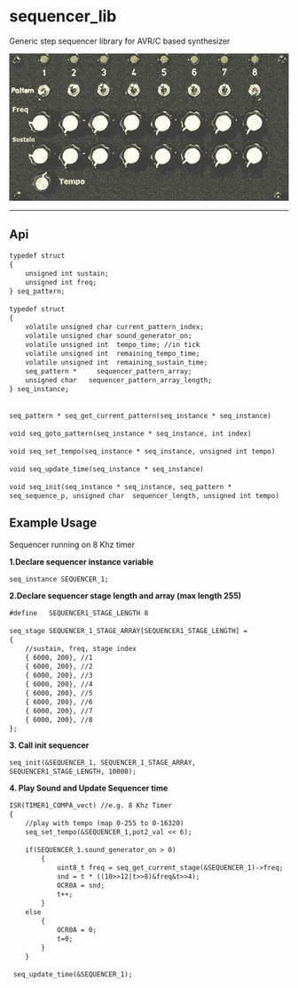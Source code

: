 sequencer_lib
===================


Generic step sequencer library for AVR/C based synthesizer

![stepseq](https://raw.githubusercontent.com/8BitMixtape/8BitMixtapeDJ/seqlib/step_sequencer.png)

----------

Api
-------------

    typedef struct
    {
        unsigned int sustain;
        unsigned int freq;
    } seq_pattern;

    typedef struct
    {
        volatile unsigned char current_pattern_index;
        volatile unsigned char sound_generator_on;
        volatile unsigned int  tempo_time; //in tick
        volatile unsigned int  remaining_tempo_time;
        volatile unsigned int  remaining_sustain_time;
        seq_pattern *     sequencer_pattern_array;
        unsigned char   sequencer_pattern_array_length;
    } seq_instance;


    seq_pattern * seq_get_current_pattern(seq_instance * seq_instance)

    void seq_goto_pattern(seq_instance * seq_instance, int index)

    void seq_set_tempo(seq_instance * seq_instance, unsigned int tempo)

    void seq_update_time(seq_instance * seq_instance)

    void seq_init(seq_instance * seq_instance, seq_pattern * seq_sequence_p, unsigned char  sequencer_length, unsigned int tempo)



Example Usage
-------------
Sequencer running on 8 Khz timer

**1.Declare sequencer instance variable**

    seq_instance SEQUENCER_1;
    
**2.Declare sequencer stage length and array (max length 255)**
    
    #define   SEQUENCER1_STAGE_LENGTH 8
    
    seq_stage SEQUENCER_1_STAGE_ARRAY[SEQUENCER1_STAGE_LENGTH] =
    {
        //sustain, freq, stage index
        { 6000, 200}, //1
        { 6000, 200}, //2
        { 6000, 200}, //3
        { 6000, 200}, //4
        { 6000, 200}, //5
        { 6000, 200}, //6
        { 6000, 200}, //7
        { 6000, 200}, //8
    };

**3. Call init sequencer**

    seq_init(&SEQUENCER_1, SEQUENCER_1_STAGE_ARRAY, SEQUENCER1_STAGE_LENGTH, 10000);

**4. Play Sound and Update Sequencer time**

    ISR(TIMER1_COMPA_vect) //e.g. 8 Khz Timer
    {
		//play with tempo (map 0-255 to 0-16320)
    	seq_set_tempo(&SEQUENCER_1,pot2_val << 6);
    
        if(SEQUENCER_1.sound_generator_on > 0)
            {
		        uint8_t freq = seq_get_current_stage(&SEQUENCER_1)->freq;
                snd = t * ((10>>12|t>>8)&freq&t>>4);
                OCR0A = snd;
                t++;
            }
        else
            {
                OCR0A = 0;
                t=0;
            }
        }
     
     seq_update_time(&SEQUENCER_1);


